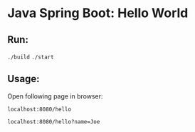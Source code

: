 # Java Spring Boot: Hello World

## Run:

`./build`
`./start`

## Usage:
Open following page in browser:

`localhost:8080/hello`

`localhost:8080/hello?name=Joe`

